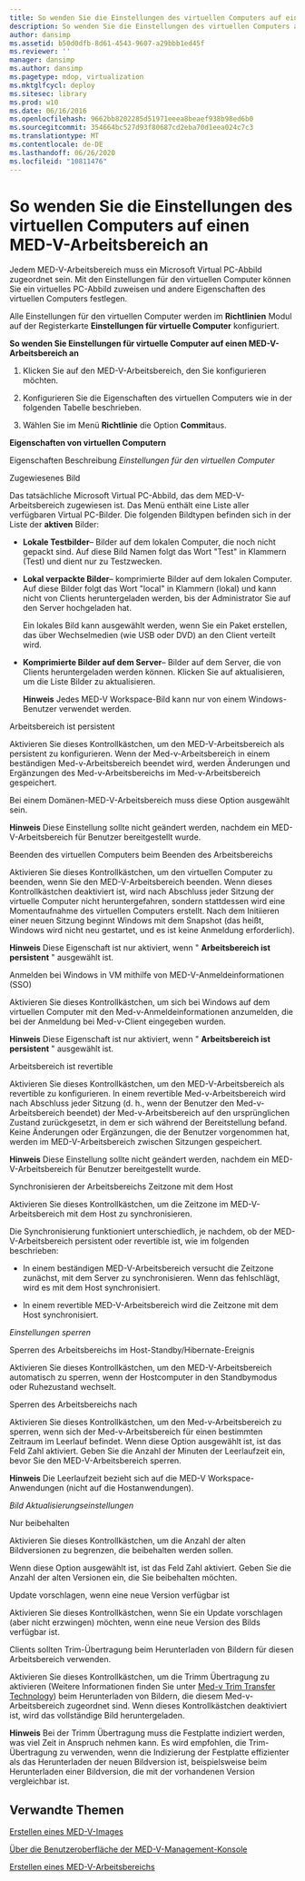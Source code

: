 ```yaml
---
title: So wenden Sie die Einstellungen des virtuellen Computers auf einen MED-V-Arbeitsbereich an
description: So wenden Sie die Einstellungen des virtuellen Computers auf einen MED-V-Arbeitsbereich an
author: dansimp
ms.assetid: b50d0dfb-8d61-4543-9607-a29bbb1ed45f
ms.reviewer: ''
manager: dansimp
ms.author: dansimp
ms.pagetype: mdop, virtualization
ms.mktglfcycl: deploy
ms.sitesec: library
ms.prod: w10
ms.date: 06/16/2016
ms.openlocfilehash: 9662bb8202285d51971eeea8beaef938b98ed6b0
ms.sourcegitcommit: 354664bc527d93f80687cd2eba70d1eea024c7c3
ms.translationtype: MT
ms.contentlocale: de-DE
ms.lasthandoff: 06/26/2020
ms.locfileid: "10811476"
---
```

# So wenden Sie die Einstellungen des virtuellen Computers auf einen MED-V-Arbeitsbereich an


Jedem MED-V-Arbeitsbereich muss ein Microsoft Virtual PC-Abbild zugeordnet sein. Mit den Einstellungen für den virtuellen Computer können Sie ein virtuelles PC-Abbild zuweisen und andere Eigenschaften des virtuellen Computers festlegen.

Alle Einstellungen für den virtuellen Computer werden im **Richtlinien** Modul auf der Registerkarte **Einstellungen für virtuelle Computer** konfiguriert.

**So wenden Sie Einstellungen für virtuelle Computer auf einen MED-V-Arbeitsbereich an**

1.  Klicken Sie auf den MED-V-Arbeitsbereich, den Sie konfigurieren möchten.

2.  Konfigurieren Sie die Eigenschaften des virtuellen Computers wie in der folgenden Tabelle beschrieben.

3.  Wählen Sie im Menü **Richtlinie** die Option **Commit**aus.

**Eigenschaften von virtuellen Computern**

Eigenschaften Beschreibung *Einstellungen für den virtuellen Computer*

Zugewiesenes Bild

Das tatsächliche Microsoft Virtual PC-Abbild, das dem MED-V-Arbeitsbereich zugewiesen ist. Das Menü enthält eine Liste aller verfügbaren Virtual PC-Bilder. Die folgenden Bildtypen befinden sich in der Liste der **aktiven** Bilder:

-   **Lokale Testbilder**– Bilder auf dem lokalen Computer, die noch nicht gepackt sind. Auf diese Bild Namen folgt das Wort "Test" in Klammern (Test) und dient nur zu Testzwecken.

-   **Lokal verpackte Bilder**– komprimierte Bilder auf dem lokalen Computer. Auf diese Bilder folgt das Wort "local" in Klammern (lokal) und kann nicht von Clients heruntergeladen werden, bis der Administrator Sie auf den Server hochgeladen hat.

    Ein lokales Bild kann ausgewählt werden, wenn Sie ein Paket erstellen, das über Wechselmedien (wie USB oder DVD) an den Client verteilt wird.

-   **Komprimierte Bilder auf dem Server**– Bilder auf dem Server, die von Clients heruntergeladen werden können. Klicken Sie auf aktualisieren, um die Liste Bilder zu aktualisieren.

    **Hinweis**  Jedes MED-V Workspace-Bild kann nur von einem Windows-Benutzer verwendet werden.

     

Arbeitsbereich ist persistent

Aktivieren Sie dieses Kontrollkästchen, um den MED-V-Arbeitsbereich als persistent zu konfigurieren. Wenn der Med-v-Arbeitsbereich in einem beständigen Med-v-Arbeitsbereich beendet wird, werden Änderungen und Ergänzungen des Med-v-Arbeitsbereichs im Med-v-Arbeitsbereich gespeichert.

Bei einem Domänen-MED-V-Arbeitsbereich muss diese Option ausgewählt sein.

**Hinweis**  Diese Einstellung sollte nicht geändert werden, nachdem ein MED-V-Arbeitsbereich für Benutzer bereitgestellt wurde.

 

Beenden des virtuellen Computers beim Beenden des Arbeitsbereichs

Aktivieren Sie dieses Kontrollkästchen, um den virtuellen Computer zu beenden, wenn Sie den MED-V-Arbeitsbereich beenden. Wenn dieses Kontrollkästchen deaktiviert ist, wird nach Abschluss jeder Sitzung der virtuelle Computer nicht heruntergefahren, sondern stattdessen wird eine Momentaufnahme des virtuellen Computers erstellt. Nach dem Initiieren einer neuen Sitzung beginnt Windows mit dem Snapshot (das heißt, Windows wird nicht neu gestartet, und es ist keine Anmeldung erforderlich).

**Hinweis**  Diese Eigenschaft ist nur aktiviert, wenn " **Arbeitsbereich ist persistent** " ausgewählt ist.

 

Anmelden bei Windows in VM mithilfe von MED-V-Anmeldeinformationen (SSO)

Aktivieren Sie dieses Kontrollkästchen, um sich bei Windows auf dem virtuellen Computer mit den Med-v-Anmeldeinformationen anzumelden, die bei der Anmeldung bei Med-v-Client eingegeben wurden.

**Hinweis**  Diese Eigenschaft ist nur aktiviert, wenn " **Arbeitsbereich ist persistent** " ausgewählt ist.

 

Arbeitsbereich ist revertible

Aktivieren Sie dieses Kontrollkästchen, um den MED-V-Arbeitsbereich als revertible zu konfigurieren. In einem revertible Med-v-Arbeitsbereich wird nach Abschluss jeder Sitzung (d. h., wenn der Benutzer den Med-v-Arbeitsbereich beendet) der Med-v-Arbeitsbereich auf den ursprünglichen Zustand zurückgesetzt, in dem er sich während der Bereitstellung befand. Keine Änderungen oder Ergänzungen, die der Benutzer vorgenommen hat, werden im MED-V-Arbeitsbereich zwischen Sitzungen gespeichert.

**Hinweis**  Diese Einstellung sollte nicht geändert werden, nachdem ein MED-V-Arbeitsbereich für Benutzer bereitgestellt wurde.

 

Synchronisieren der Arbeitsbereichs Zeitzone mit dem Host

Aktivieren Sie dieses Kontrollkästchen, um die Zeitzone im MED-V-Arbeitsbereich mit dem Host zu synchronisieren.

Die Synchronisierung funktioniert unterschiedlich, je nachdem, ob der MED-V-Arbeitsbereich persistent oder revertible ist, wie im folgenden beschrieben:

-   In einem beständigen MED-V-Arbeitsbereich versucht die Zeitzone zunächst, mit dem Server zu synchronisieren. Wenn das fehlschlägt, wird es mit dem Host synchronisiert.

-   In einem revertible MED-V-Arbeitsbereich wird die Zeitzone mit dem Host synchronisiert.

*Einstellungen sperren*

Sperren des Arbeitsbereichs im Host-Standby/Hibernate-Ereignis

Aktivieren Sie dieses Kontrollkästchen, um den MED-V-Arbeitsbereich automatisch zu sperren, wenn der Hostcomputer in den Standbymodus oder Ruhezustand wechselt.

Sperren des Arbeitsbereichs nach

Aktivieren Sie dieses Kontrollkästchen, um den Med-v-Arbeitsbereich zu sperren, wenn sich der Med-v-Arbeitsbereich für einen bestimmten Zeitraum im Leerlauf befindet. Wenn diese Option ausgewählt ist, ist das Feld Zahl aktiviert. Geben Sie die Anzahl der Minuten der Leerlaufzeit ein, bevor Sie den MED-V-Arbeitsbereich sperren.

**Hinweis**  Die Leerlaufzeit bezieht sich auf die MED-V Workspace-Anwendungen (nicht auf die Hostanwendungen).

 

*Bild Aktualisierungseinstellungen*

Nur beibehalten

Aktivieren Sie dieses Kontrollkästchen, um die Anzahl der alten Bildversionen zu begrenzen, die beibehalten werden sollen.

Wenn diese Option ausgewählt ist, ist das Feld Zahl aktiviert. Geben Sie die Anzahl der alten Versionen ein, die Sie beibehalten möchten.

Update vorschlagen, wenn eine neue Version verfügbar ist

Aktivieren Sie dieses Kontrollkästchen, wenn Sie ein Update vorschlagen (aber nicht erzwingen) möchten, wenn eine neue Version des Bilds verfügbar ist.

Clients sollten Trim-Übertragung beim Herunterladen von Bildern für diesen Arbeitsbereich verwenden.

Aktivieren Sie dieses Kontrollkästchen, um die Trimm Übertragung zu aktivieren (Weitere Informationen finden Sie unter [Med-v Trim Transfer Technology](med-v-trim-transfer-technology-medvv2.md)) beim Herunterladen von Bildern, die diesem Med-v-Arbeitsbereich zugeordnet sind. Wenn dieses Kontrollkästchen deaktiviert ist, wird das vollständige Bild heruntergeladen.

**Hinweis**  Bei der Trimm Übertragung muss die Festplatte indiziert werden, was viel Zeit in Anspruch nehmen kann. Es wird empfohlen, die Trim-Übertragung zu verwenden, wenn die Indizierung der Festplatte effizienter als das Herunterladen der neuen Bildversion ist, beispielsweise beim Herunterladen einer Bildversion, die mit der vorhandenen Version vergleichbar ist.

 

 

## Verwandte Themen


[Erstellen eines MED-V-Images](creating-a-med-v-image.md)

[Über die Benutzeroberfläche der MED-V-Management-Konsole](using-the-med-v-management-console-user-interface.md)

[Erstellen eines MED-V-Arbeitsbereichs](creating-a-med-v-workspacemedv-10-sp1.md)

 

 





